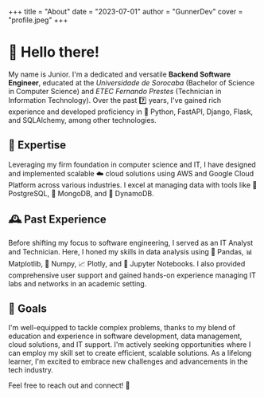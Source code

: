 +++
title = "About"
date = "2023-07-01"
author = "GunnerDev"
cover = "profile.jpeg"
+++

# 👋 Hello there! 

My name is Junior.
I'm a dedicated and versatile **Backend Software Engineer**, educated at the _Universidade de Sorocaba_ (Bachelor of Science in Computer Science) and _ETEC Fernando Prestes_ (Technician in Information Technology). Over the past 7️⃣ years, I've gained rich experience and developed proficiency in 🐍 Python, FastAPI, Django, Flask, and SQLAlchemy, among other technologies.

## 🚀 Expertise

Leveraging my firm foundation in computer science and IT, I have designed and implemented scalable ☁️ cloud solutions using AWS and Google Cloud Platform across various industries. I excel at managing data with tools like 🐘 PostgreSQL, 🍃 MongoDB, and 💎 DynamoDB.

## 🕰️ Past Experience

Before shifting my focus to software engineering, I served as an IT Analyst and Technician. Here, I honed my skills in data analysis using 🐼 Pandas, 📊 Matplotlib, 🔢 Numpy, 📈 Plotly, and 📓 Jupyter Notebooks. I also provided comprehensive user support and gained hands-on experience managing IT labs and networks in an academic setting.

## 🎯 Goals

I'm well-equipped to tackle complex problems, thanks to my blend of education and experience in software development, data management, cloud solutions, and IT support. I'm actively seeking opportunities where I can employ my skill set to create efficient, scalable solutions. As a lifelong learner, I'm excited to embrace new challenges and advancements in the tech industry.

Feel free to reach out and connect! 👥
